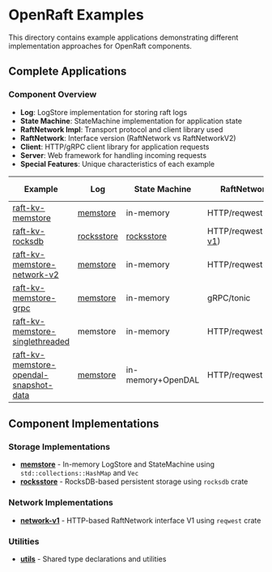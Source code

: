 # OpenRaft Examples

This directory contains example applications demonstrating different implementation approaches for OpenRaft components.

## Complete Applications

### Component Overview

- **Log**: LogStore implementation for storing raft logs
- **State Machine**: StateMachine implementation for application state
- **RaftNetwork Impl**: Transport protocol and client library used
- **RaftNetwork**: Interface version (RaftNetwork vs RaftNetworkV2)
- **Client**: HTTP/gRPC client library for application requests
- **Server**: Web framework for handling incoming requests
- **Special Features**: Unique characteristics of each example

| Example | Log | State Machine | RaftNetwork Impl | RaftNetwork | Client | Server | Special Features |
|---------|-----|---------------|------------------|-------------|--------|--------|------------------|
| [raft-kv-memstore] | [memstore] | in-memory | HTTP/reqwest | RaftNetwork | reqwest | actix-web | Basic example |
| [raft-kv-rocksdb] | [rocksstore] | [rocksstore] | HTTP/reqwest([network-v1]) | RaftNetwork | reqwest | actix-web | Persistent storage |
| [raft-kv-memstore-network-v2] | [memstore] | in-memory | HTTP/reqwest | RaftNetworkV2 | reqwest | actix-web | Network V2 interface |
| [raft-kv-memstore-grpc] | [memstore] | in-memory | gRPC/tonic | RaftNetwork | tonic | tonic | gRPC transport |
| [raft-kv-memstore-singlethreaded] | memstore | in-memory | HTTP/reqwest | RaftNetwork | reqwest | actix-web | Single-threaded runtime |
| [raft-kv-memstore-opendal-snapshot-data] | [memstore] | in-memory+OpenDAL | HTTP/reqwest | RaftNetwork | reqwest | actix-web | OpenDAL snapshot storage |


## Component Implementations

### Storage Implementations
- **[memstore]** - In-memory LogStore and StateMachine using `std::collections::HashMap` and `Vec`
- **[rocksstore]** - RocksDB-based persistent storage using `rocksdb` crate

### Network Implementations
- **[network-v1]** - HTTP-based RaftNetwork interface V1 using `reqwest` crate

### Utilities
- **[utils]** - Shared type declarations and utilities

<!-- Reference Links -->
[raft-kv-memstore]: raft-kv-memstore/
[raft-kv-rocksdb]: raft-kv-rocksdb/
[raft-kv-memstore-network-v2]: raft-kv-memstore-network-v2/
[raft-kv-memstore-grpc]: raft-kv-memstore-grpc/
[raft-kv-memstore-singlethreaded]: raft-kv-memstore-singlethreaded/
[raft-kv-memstore-opendal-snapshot-data]: raft-kv-memstore-opendal-snapshot-data/
[memstore]: memstore/
[rocksstore]: rocksstore/
[network-v1]: network-v1/
[utils]: utils/
